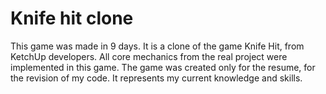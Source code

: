 
# Knife hit clone

This game was made in 9 days. It is a clone of the game Knife Hit, 
from KetchUp developers. All core mechanics from the real project were implemented in this game.
The game was created only for the resume, for the revision of my code. 
It represents my current knowledge and skills. 
